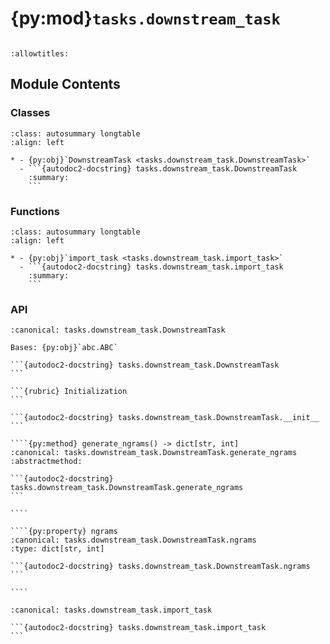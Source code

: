 # {py:mod}`tasks.downstream_task`

```{py:module} tasks.downstream_task
```

```{autodoc2-docstring} tasks.downstream_task
:allowtitles:
```

## Module Contents

### Classes

````{list-table}
:class: autosummary longtable
:align: left

* - {py:obj}`DownstreamTask <tasks.downstream_task.DownstreamTask>`
  - ```{autodoc2-docstring} tasks.downstream_task.DownstreamTask
    :summary:
    ```
````

### Functions

````{list-table}
:class: autosummary longtable
:align: left

* - {py:obj}`import_task <tasks.downstream_task.import_task>`
  - ```{autodoc2-docstring} tasks.downstream_task.import_task
    :summary:
    ```
````

### API

`````{py:class} DownstreamTask()
:canonical: tasks.downstream_task.DownstreamTask

Bases: {py:obj}`abc.ABC`

```{autodoc2-docstring} tasks.downstream_task.DownstreamTask
```

```{rubric} Initialization
```

```{autodoc2-docstring} tasks.downstream_task.DownstreamTask.__init__
```

````{py:method} generate_ngrams() -> dict[str, int]
:canonical: tasks.downstream_task.DownstreamTask.generate_ngrams
:abstractmethod:

```{autodoc2-docstring} tasks.downstream_task.DownstreamTask.generate_ngrams
```

````

````{py:property} ngrams
:canonical: tasks.downstream_task.DownstreamTask.ngrams
:type: dict[str, int]

```{autodoc2-docstring} tasks.downstream_task.DownstreamTask.ngrams
```

````

`````

````{py:function} import_task(task_path: str) -> tasks.downstream_task.DownstreamTask
:canonical: tasks.downstream_task.import_task

```{autodoc2-docstring} tasks.downstream_task.import_task
```
````
